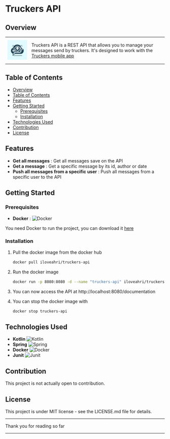 # Truckers API

## Overview

<table>
  <tr>
    <td>
      <img src="Logo.png" width="150px" alt="Truckers API Logo"/>
    </td>
    <td>
      <p>Truckers API is a REST API that allows you to manage your messages send by truckers. 
      It's designed to work with the <a href="https://github.com/paul-rezzonico/truckers">Truckers mobile app</a>
    </p>
    </td>
  </tr>
</table>

## Table of Contents

- [Overview](#overview)
- [Table of Contents](#table-of-contents)
- [Features](#features)
- [Getting Started](#getting-started)
  - [Prerequisites](#prerequisites)
  - [Installation](#installation)
- [Technologies Used](#technologies-used)
- [Contribution](#contribution)
- [License](#license)

## Features

- **Get all messages** : Get all messages save on the API
- **Get a message** : Get a specific message by its id, author or date
- **Push all messages from a specific user** : Push all messages from a specific user to the API

## Getting Started

### Prerequisites

- **Docker** : ![Docker](https://img.shields.io/badge/Docker-2496ED?style=flat&logo=docker&logoColor=white)

You need Docker to run the project, you can download it [here](https://www.docker.com/get-started)

### Installation

1. Pull the docker image from the docker hub
    ```sh
    docker pull iloveahri/truckers-api
    ```
   
2. Run the docker image
    ```sh
    docker run -p 8080:8080 -d --name "truckers-api" iloveahri/truckers-api
    ```
   
3. You can now access the API at http://localhost:8080/documentation


4. You can stop the docker image with
    ```sh
    docker stop truckers-api
    ```

## Technologies Used

- **Kotlin** ![Kotlin](https://img.shields.io/badge/Kotlin-7F52FF?style=flat&logo=kotlin&logoColor=white)
- **Spring** ![Spring](https://img.shields.io/badge/Spring-6DB33F?style=flat&logo=spring&logoColor=white)
- **Docker** ![Docker](https://img.shields.io/badge/Docker-2496ED?style=flat&logo=docker&logoColor=white)
- **Junit** ![Junit](https://img.shields.io/badge/Junit-25A162?style=flat&logo=junit5&logoColor=white)

## Contribution

This project is not actually open to contribution.

## License

This project is under MIT license - see the LICENSE.md file for details.

---

Thank you for reading so far

---
